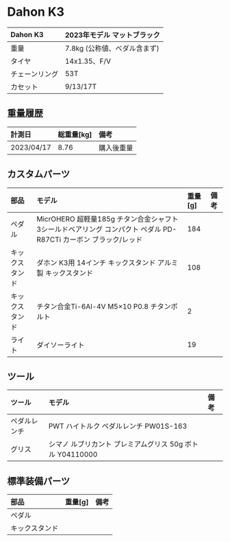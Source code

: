 # Dahon K3

|Dahon K3|2023年モデル マットブラック|
|:---|:---|
|重量|7.8kg (公称値、べダル含まず)|
|タイヤ|14x1.35、F/V|
|チェーンリング|53T|
|カセット|9/13/17T|

## 重量履歴

|計測日|総重量[kg]|備考|
|:---|:---|:---|
|2023/04/17|8.76|購入後重量|

## カスタムパーツ

|部品|モデル|重量[g]|備考|
|:---|:---|:---|:---|
|ペダル|MicrOHERO 超軽量185g チタン合金シャフト 3シールドベアリング コンパクト ペダル PD-R87CTi カーボン ブラック/レッド|184||
|キックスタンド|ダホン K3用 14インチ キックスタンド アルミ製 キックスタンド|108||
|キックスタンド|チタン合金Ti-6Al-4V M5×10 P0.8 チタンボルト|2||
|ライト|ダイソーライト|19||

## ツール
|ツール|モデル|備考|
|:---|:---|:---|
|ペダルレンチ|PWT ハイトルク ペダルレンチ PW01S-163||
|グリス|シマノ ルブリカント プレミアムグリス 50g ボトル Y04110000||

## 標準装備パーツ

|部品|重量[g]|備考|
|:---|:---|:---|
|ペダル|||
|キックスタンド|||
